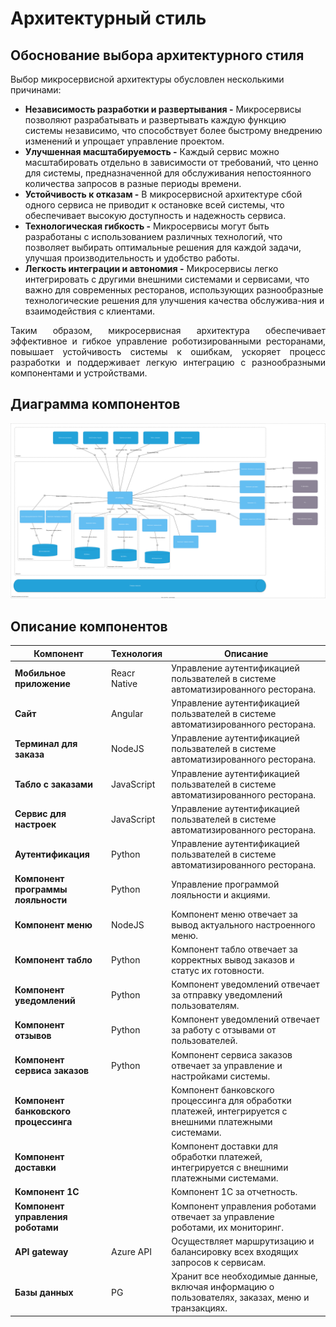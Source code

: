 # Архитектурный стиль

## Обоснование выбора архитектурного стиля

Выбор микросервисной архитектуры обусловлен несколькими причинами:

-	**Независимость разработки и развертывания -** Микросервисы позволяют разрабатывать и развертывать каждую функцию системы независимо, что способствует более быстрому внедрению изменений и упрощает управление проектом.
-	**Улучшенная масштабируемость -** Каждый сервис можно масштабировать отдельно в зависимости от требований, что ценно для системы, предназначенной для обслуживания непостоянного количества запросов в разные периоды времени.
-	**Устойчивость к отказам -** В микросервисной архитектуре сбой одного сервиса не приводит к остановке всей системы, что обеспечивает высокую доступность и надежность сервиса.
-	**Технологическая гибкость -** Микросервисы могут быть разработаны с использованием различных технологий, что позволяет выбирать оптимальные решения для каждой задачи, улучшая производительность и удобство работы.
-	**Легкость интеграции и автономия -** Микросервисы легко интегрировать с другими внешними системами и сервисами, что важно для современных ресторанов, использующих разнообразные технологические решения для улучшения качества обслужива-ния и взаимодействия с клиентами.

<div style="text-align: justify;">
Таким образом, микросервисная архитектура обеспечивает эффективное и гибкое управление роботизированными ресторанами, повышает устойчивость системы к ошибкам, ускоряет процесс разработки и поддерживает легкую интеграцию с разнообразными компонентами и устройствами.
</div>

## Диаграмма компонентов

![](diagrams/include/c4.svg)

## Описание компонентов

| Компонент         | Технология            | Описание            |
|--------------|-----|---------------------------------------------------------------------------------------------------|
| **Мобильное приложение** |  Reacr Native                    | Управление аутентификацией пользвателей в системе автоматизированного ресторана. |
| **Сайт** |  Angular                    | Управление аутентификацией пользвателей в системе автоматизированного ресторана. |
| **Терминал для заказа** |    NodeJS                  | Управление аутентификацией пользвателей в системе автоматизированного ресторана. |
| **Табло с заказами** |     JavaScript                 | Управление аутентификацией пользвателей в системе автоматизированного ресторана. |
| **Сервис для настроек** |    JavaScript                  | Управление аутентификацией пользвателей в системе автоматизированного ресторана. |
| **Аутентификация** |      Python                | Управление аутентификацией пользвателей в системе автоматизированного ресторана. |
| **Компонент программы лояльности** | Python     | Управление программой лояльности и акциями. |
| **Компонент меню**                 | NodeJS     | Компонент меню отвечает за вывод актуального настроенного меню. |
| **Компонент табло**                | Python      | Компонент табло отвечает за корректных вывод заказов и статус их готовности. |
| **Компонент уведомлений**          | Python     | Компонент уведомлений отвечает за отправку уведомлений пользователям. |
| **Компонент отзывов**              | Python     | Компонент уведомлений отвечает за работу с отзывами от пользователей. |
| **Компонент сервиса заказов**      | Python     | Компонент сервиса заказов отвечает за управление и настройками системы. |
| **Компонент банковского процессинга** |   | Компонент банковского процессинга для обработки платежей, интегрируется с внешними платежными системами. |
| **Компонент доставки**                |   | Компонент доставки для обработки платежей, интегрируется с внешними платежными системами. |
| **Компонент 1С**                      |   | Компонент 1С за отчетность. |
| **Компонент управления роботами**     |   | Компонент управления роботами отвечает за управление роботами, их мониторинг. |
| **API gateway**                       | Azure API  | Осуществляет маршрутизацию и балансировку всех входящих запросов к сервисам. |
| **Базы данных**                       | PG  | Хранит все необходимые данные, включая информацию о пользователях, заказах, меню и транзакциях. |
